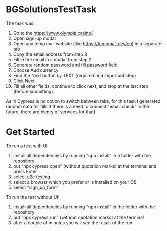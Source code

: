 # BGSolutionsTestTask

The task was:
1. Go to the https://www.olympia.casino/
2. Open sign-up modal
3. Open any temp mail website (like https://tempmail.dev/en) in a separate tab
4. Copy the email address from step 3
5. Fill in the email in a modal from step 2
6. Generate random password and fill password field
7. Choose Aud currency
8. Find the Next button by TEXT (required and important step)
9. Click Next
10. Fill all other fields, continue to click next, and stop at the last step (before submitting).

As in Cypress is no option to switch between tabs, for this task I generated random data for fills 
if there is a need to connect "email check" in the future, there are plenty of services for that) 

# Get Started
To run a test with UI:
1. install all dependencies by running "npn install" in a folder with the repository
2. put "npx cypress open" (without quotation marks) at the terminal and press Enter
3. select e2e testing 
4. select a browser which you prefer or is installed on your OS 
5. select "sign_up_form"

To run the test without UI:
1. install all dependencies by running "npn install" in the folder with the repository
2. put "npx cypress run" (without quotation marks) at the terminal 
3. after a couple of minutes you will see the result of the run
